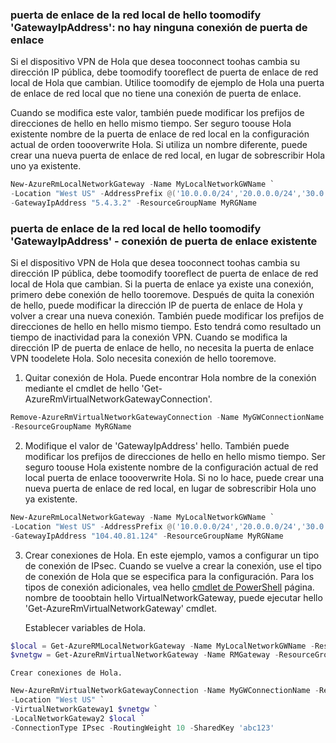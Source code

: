 ### <a name="gwipnoconnection"></a>puerta de enlace de la red local de hello toomodify 'GatewayIpAddress': no hay ninguna conexión de puerta de enlace

Si el dispositivo VPN de Hola que desea tooconnect toohas cambia su dirección IP pública, debe toomodify tooreflect de puerta de enlace de red local de Hola que cambian. Utilice toomodify de ejemplo de Hola una puerta de enlace de red local que no tiene una conexión de puerta de enlace.

Cuando se modifica este valor, también puede modificar los prefijos de direcciones de hello en hello mismo tiempo. Ser seguro toouse Hola existente nombre de la puerta de enlace de red local en la configuración actual de orden toooverwrite Hola. Si utiliza un nombre diferente, puede crear una nueva puerta de enlace de red local, en lugar de sobrescribir Hola uno ya existente.

```powershell
New-AzureRmLocalNetworkGateway -Name MyLocalNetworkGWName `
-Location "West US" -AddressPrefix @('10.0.0.0/24','20.0.0.0/24','30.0.0.0/24') `
-GatewayIpAddress "5.4.3.2" -ResourceGroupName MyRGName
```

### <a name="gwipwithconnection"></a>puerta de enlace de la red local de hello toomodify 'GatewayIpAddress' - conexión de puerta de enlace existente

Si el dispositivo VPN de Hola que desea tooconnect toohas cambia su dirección IP pública, debe toomodify tooreflect de puerta de enlace de red local de Hola que cambian. Si la puerta de enlace ya existe una conexión, primero debe conexión de hello tooremove. Después de quita la conexión de hello, puede modificar la dirección IP de puerta de enlace de Hola y volver a crear una nueva conexión. También puede modificar los prefijos de direcciones de hello en hello mismo tiempo. Esto tendrá como resultado un tiempo de inactividad para la conexión VPN. Cuando se modifica la dirección IP de puerta de enlace de hello, no necesita la puerta de enlace VPN toodelete Hola. Solo necesita conexión de hello tooremove.
 

1. Quitar conexión de Hola. Puede encontrar Hola nombre de la conexión mediante el cmdlet de hello 'Get-AzureRmVirtualNetworkGatewayConnection'.

  ```powershell
  Remove-AzureRmVirtualNetworkGatewayConnection -Name MyGWConnectionName `
  -ResourceGroupName MyRGName
  ```
2. Modifique el valor de 'GatewayIpAddress' hello. También puede modificar los prefijos de direcciones de hello en hello mismo tiempo. Ser seguro toouse Hola existente nombre de la configuración actual de red local puerta de enlace toooverwrite Hola. Si no lo hace, puede crear una nueva puerta de enlace de red local, en lugar de sobrescribir Hola uno ya existente.

  ```powershell
  New-AzureRmLocalNetworkGateway -Name MyLocalNetworkGWName `
  -Location "West US" -AddressPrefix @('10.0.0.0/24','20.0.0.0/24','30.0.0.0/24') `
  -GatewayIpAddress "104.40.81.124" -ResourceGroupName MyRGName
  ```
3. Crear conexiones de Hola. En este ejemplo, vamos a configurar un tipo de conexión de IPsec. Cuando se vuelve a crear la conexión, use el tipo de conexión de Hola que se especifica para la configuración. Para los tipos de conexión adicionales, vea hello [cmdlet de PowerShell](https://msdn.microsoft.com/library/mt603611.aspx) página.  nombre de tooobtain hello VirtualNetworkGateway, puede ejecutar hello 'Get-AzureRmVirtualNetworkGateway' cmdlet.
   
    Establecer variables de Hola.

  ```powershell
  $local = Get-AzureRMLocalNetworkGateway -Name MyLocalNetworkGWName -ResourceGroupName MyRGName `
  $vnetgw = Get-AzureRmVirtualNetworkGateway -Name RMGateway -ResourceGroupName MyRGName
  ```
   
    Crear conexiones de Hola.

  ```powershell 
  New-AzureRmVirtualNetworkGatewayConnection -Name MyGWConnectionName -ResourceGroupName MyRGName `
  -Location "West US" `
  -VirtualNetworkGateway1 $vnetgw `
  -LocalNetworkGateway2 $local `
  -ConnectionType IPsec -RoutingWeight 10 -SharedKey 'abc123'
  ```